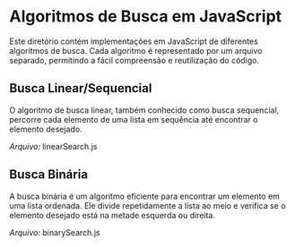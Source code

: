 # Algoritmos de Busca em JavaScript

Este diretório contém implementações em JavaScript de diferentes algoritmos de busca. Cada algoritmo é representado por um arquivo separado, permitindo a fácil compreensão e reutilização do código.

## Busca Linear/Sequencial

O algoritmo de busca linear, também conhecido como busca sequencial, percorre cada elemento de uma lista em sequência até encontrar o elemento desejado.

_Arquivo:_ linearSearch.js

## Busca Binária

A busca binária é um algoritmo eficiente para encontrar um elemento em uma lista ordenada. Ele divide repetidamente a lista ao meio e verifica se o elemento desejado está na metade esquerda ou direita.

_Arquivo:_ binarySearch.js
